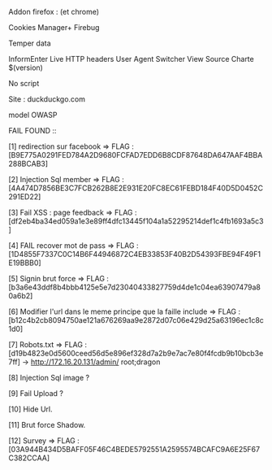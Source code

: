 

Addon firefox : (et chrome)
 
Cookies Manager+
Firebug

Temper data

InformEnter
Live HTTP headers
User Agent Switcher
View Source Charte $(version)

No script

Site :
	duckduckgo.com

model OWASP

FAIL FOUND ::

[1] redirection sur facebook  									=> FLAG : [B9E775A0291FED784A2D9680FCFAD7EDD6B8CDF87648DA647AAF4BBA288BCAB3]

[2] Injection Sql member  										=> FLAG : [4A474D7856BE3C7FCB262B8E2E931E20FC8EC61FEBD184F40D5D0452C291ED22]

[3] Fail XSS : page feedback 									=> FLAG : [df2eb4ba34ed059a1e3e89ff4dfc13445f104a1a52295214def1c4fb1693a5c3]

[4] FAIL recover mot de pass 									=> FLAG : [1D4855F7337C0C14B6F44946872C4EB33853F40B2D54393FBE94F49F1E19BBB0]

[5] Signin brut force 											=> FLAG : [b3a6e43ddf8b4bbb4125e5e7d23040433827759d4de1c04ea63907479a80a6b2]

[6] Modifier l'url dans le meme principe que la faille include 	=> FLAG : [b12c4b2cb8094750ae121a676269aa9e2872d07c06e429d25a63196ec1c8c1d0]

[7] Robots.txt 													=> FLAG : [d19b4823e0d5600ceed56d5e896ef328d7a2b9e7ac7e80f4fcdb9b10bcb3e7ff] -> http://172.16.20.131/admin/ root;dragon

[8] Injection Sql image ?

[9] Fail Upload ? 

[10] Hide Url.

[11] Brut force Shadow.

[12] Survey 													=> FLAG : [03A944B434D5BAFF05F46C4BEDE5792551A2595574BCAFC9A6E25F67C382CCAA]

